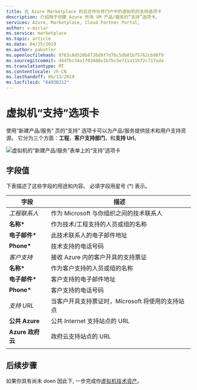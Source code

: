 ```yaml
---
title: 在 Azure Marketplace 的云合作伙伴门户中的虚拟机的支持选项卡
description: 介绍用于创建 Azure 市场 VM 产品/服务的“支持”选项卡。
services: Azure, Marketplace, Cloud Partner Portal,
author: v-miclar
ms.service: marketplace
ms.topic: article
ms.date: 04/25/2019
ms.author: pabutler
ms.openlocfilehash: 9763c8d520b8736d8f7d7bc5db81b75762cb98f9
ms.sourcegitcommit: d4dfbc34a1f03488e1b7bc5e711a11b72c717ada
ms.translationtype: MT
ms.contentlocale: zh-CN
ms.lasthandoff: 06/13/2019
ms.locfileid: "64938212"
---
```

# <a name="virtual-machine-support-tab"></a>虚拟机“支持”选项卡

使用“新建产品/服务”  页的“支持”  选项卡可以为产品/服务提供技术和用户支持资源。  它分为三个方面：**工程**，**客户支持部门**，和**支持 Url**。

![虚拟机的“新建产品/服务”表单上的“支持”选项卡](./media/publishvm_012.png)

## <a name="field-values"></a>字段值

下表描述了这些字段的用途和内容。 必填字段用星号 (*) 表示。

|         字段                 |       描述                                                        |
|        -------                |       ------------                                                       |
| *工程联系人*     | 作为 Microsoft 与你组织之间的技术联系人 | 
| **名称\***                | 作为技术/工程支持的人员或组的名称     |
| **电子邮件\***               | 此技术联系人的电子邮件地址                                      |
| **Phone\***               | 技术支持的电话号码                                           |
| *客户支持*        | 接收 Azure 内的客户开具的支持票证 |
| **名称\***                | 作为客户支持的人员或组的名称                  |
| **电子邮件\***               | 客户支持的电子邮件地址                                            |
| **Phone\***               | 客户支持的电话号码                                            |
| *支持 URL*            | 当客户开具支持票证时，Microsoft 将使用的支持站点 |
| **公共 Azure**          | 公共 Internet 支持站点的 URL                                         |
| **Azure 政府云**| 政府云支持站点的 URL                                        |
|  |  |


## <a name="next-steps"></a>后续步骤

如果你具有尚未 doen 因此下, 一步完成你[虚拟机技术资产](./cpp-create-technical-assets.md)。
